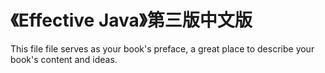 # 《Effective Java》第三版中文版

This file file serves as your book's preface, a great place to describe your book's content and ideas.

